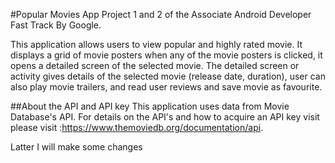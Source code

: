 #Popular Movies App Project 1 and 2 of the Associate Android Developer Fast Track
By  Google.

This application allows users to view popular and highly rated movie. It displays a grid of movie posters when any of the movie posters is clicked, it opens a detailed screen of the selected movie. The detailed screen or activity gives details of the selected movie (release date, duration), user can also play movie trailers, and read user reviews and save movie as favourite.

##About the API and API key
This application uses data from  Movie Database's API. For details on the API's and how to acquire an API key visit please visit :https://www.themoviedb.org/documentation/api.


Latter I will make some changes 
